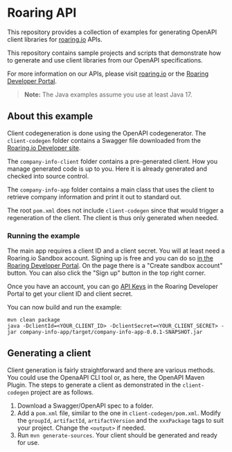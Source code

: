 # Roaring API
This repository provides a collection of examples for generating OpenAPI client libraries for 
[roaring.io](https://roaring.io) APIs.

This repository contains sample projects and scripts that demonstrate how to generate and use 
client libraries from our OpenAPI specifications.

For more information on our APIs, please visit [roaring.io](https://roaring.io)
or the [Roaring Developer Portal](https://app.roaring.io/v2/developer/).

> **Note:** The Java examples assume you use at least Java 17.


## About this example
Client codegeneration is done using the OpenAPI codegenerator. The
`client-codegen` folder contains a Swagger file downloaded from the
[Roaring.io Developer site](https://app.roaring.io/v2/developer/apis/se-company-overview-2.0).

The `company-info-client` folder contains a pre-generated client. How you 
manage generated code is up to you. Here it is already generated and
checked into source control.

The `company-info-app` folder contains a main class that uses the client
to retrieve company information and print it out to standard out.

The root `pom.xml` does not include `client-codegen` since that
would trigger a regeneration of the client. The client is thus
only generated when needed.

### Running the example
The main app requires a client ID and a client secret. You will at least 
need a Roaring.io Sandbox account. Signing up is free and you can
do so [in the Roaring Developer Portal](https://app.roaring.io/v2/developer/). On the page
there is a "Create sandbox account" button. You can also click the
"Sign up" button in the top right corner.

Once you have an account, you can go [API Keys](https://app.roaring.io/v2/developer/api-keys)
in the Roaring Developer Portal to get your client ID and
client secret.

You can now build and run the example:
```shell
mvn clean package
java -DclientId=<YOUR_CLIENT_ID> -DclientSecret=<YOUR_CLIENT_SECRET> -jar company-info-app/target/company-info-app-0.0.1-SNAPSHOT.jar
```

## Generating a client
Client generation is fairly straightforward and there are various
methods. You could use the OpenaAPI CLI tool or, as here, 
the OpenAPI Maven Plugin. The steps to generate a client as
demonstrated in the `client-codegen` project are as follows.

1. Download a Swagger/OpenAPI spec to a folder.
2. Add a `pom.xml` file, similar to the one in `client-codegen/pom.xml`.
   Modify the `groupId`, `artifactId`, `artifactVersion` and the `xxxPackage`
   tags to suit your project. Change the `<output>` if needed.
3. Run `mvn generate-sources`. Your client should be generated and
   ready for use.

